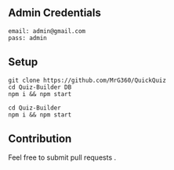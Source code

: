 

## Admin Credentials

```
email: admin@gmail.com
pass: admin
```

## Setup

```
git clone https://github.com/MrG360/QuickQuiz
cd Quiz-Builder DB
npm i && npm start

cd Quiz-Builder
npm i && npm start
```

## Contribution

Feel free to submit pull requests .
